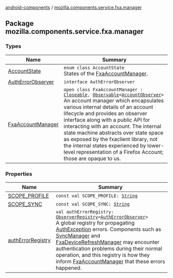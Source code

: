 [android-components](../index.md) / [mozilla.components.service.fxa.manager](./index.md)

## Package mozilla.components.service.fxa.manager

### Types

| Name | Summary |
|---|---|
| [AccountState](-account-state/index.md) | `enum class AccountState`<br>States of the [FxaAccountManager](-fxa-account-manager/index.md). |
| [AuthErrorObserver](-auth-error-observer/index.md) | `interface AuthErrorObserver` |
| [FxaAccountManager](-fxa-account-manager/index.md) | `open class FxaAccountManager : `[`Closeable`](https://developer.android.com/reference/java/io/Closeable.html)`, `[`Observable`](../mozilla.components.support.base.observer/-observable/index.md)`<`[`AccountObserver`](../mozilla.components.concept.sync/-account-observer/index.md)`>`<br>An account manager which encapsulates various internal details of an account lifecycle and provides an observer interface along with a public API for interacting with an account. The internal state machine abstracts over state space as exposed by the fxaclient library, not the internal states experienced by lower-level representation of a Firefox Account; those are opaque to us. |

### Properties

| Name | Summary |
|---|---|
| [SCOPE_PROFILE](-s-c-o-p-e_-p-r-o-f-i-l-e.md) | `const val SCOPE_PROFILE: `[`String`](https://kotlinlang.org/api/latest/jvm/stdlib/kotlin/-string/index.html) |
| [SCOPE_SYNC](-s-c-o-p-e_-s-y-n-c.md) | `const val SCOPE_SYNC: `[`String`](https://kotlinlang.org/api/latest/jvm/stdlib/kotlin/-string/index.html) |
| [authErrorRegistry](auth-error-registry.md) | `val authErrorRegistry: `[`ObserverRegistry`](../mozilla.components.support.base.observer/-observer-registry/index.md)`<`[`AuthErrorObserver`](-auth-error-observer/index.md)`>`<br>A global registry for propagating [AuthException](../mozilla.components.concept.sync/-auth-exception/index.md) errors. Components such as [SyncManager](../mozilla.components.service.fxa.sync/-sync-manager/index.md) and [FxaDeviceRefreshManager](#) may encounter authentication problems during their normal operation, and this registry is how they inform [FxaAccountManager](-fxa-account-manager/index.md) that these errors happened. |
